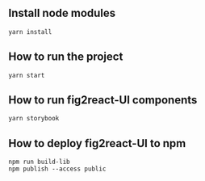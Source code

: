 

## Install node modules

```
yarn install
```

## How to run the project

```
yarn start
```

## How to run fig2react-UI components

```
yarn storybook
```

## How to deploy fig2react-UI to npm
```
npm run build-lib
npm publish --access public
```
